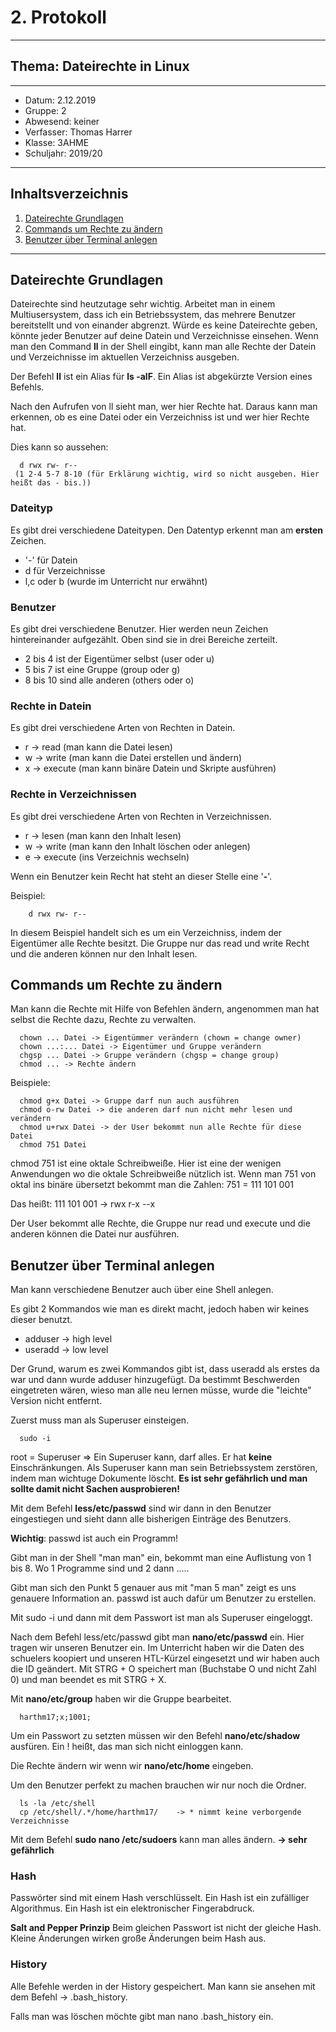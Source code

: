 # 2. Protokoll
---------------------------------------------
## Thema: Dateirechte in Linux
---------------------------------------------
* Datum:      2.12.2019 
* Gruppe:     2  
* Abwesend:   keiner
* Verfasser:  Thomas Harrer 
* Klasse:     3AHME
* Schuljahr:  2019/20
---------------------------------------------
## Inhaltsverzeichnis

1) [Dateirechte Grundlagen](#dateirechte-grundlagen)
2) [Commands um Rechte zu ändern](#commands-um-rechte-zu-ändern)
3) [Benutzer über Terminal anlegen](#benutzer-über-terminal-anlegen)

---------------------------------------------
## Dateirechte Grundlagen
Dateirechte sind heutzutage sehr wichtig. Arbeitet man in einem Multiusersystem, dass ich ein Betriebssystem, das mehrere Benutzer 
bereitstellt und von einander abgrenzt. Würde es keine Dateirechte geben, könnte jeder Benutzer auf deine Datein und Verzeichnisse einsehen.
Wenn man den Command **ll** in der Shell eingibt, kann man alle Rechte der Datein und Verzeichnisse im aktuellen Verzeichniss ausgeben.

Der Befehl **ll** ist ein Alias für **ls -alF**.
Ein Alias ist abgekürzte Version eines Befehls.

Nach den Aufrufen von ll sieht man, wer hier Rechte hat. Daraus kann man erkennen, ob es eine Datei oder ein Verzeichniss ist und wer
hier Rechte hat.

Dies kann so aussehen:
```
  d rwx rw- r--
 (1 2-4 5-7 8-10 (für Erklärung wichtig, wird so nicht ausgeben. Hier heißt das - bis.))

```

### Dateityp
Es gibt drei verschiedene Dateitypen. Den Datentyp erkennt man am **ersten** Zeichen.

* '-' für Datein
* d für Verzeichnisse
* l,c oder b (wurde im Unterricht nur erwähnt)

### Benutzer
Es gibt drei verschiedene Benutzer. Hier werden neun Zeichen hintereinander aufgezählt. Oben sind sie in drei Bereiche zerteilt.

* 2 bis 4 ist der Eigentümer selbst (user oder u)
* 5 bis 7 ist eine Gruppe (group oder g)
* 8 bis 10 sind alle anderen (others oder o)

### Rechte in Datein
Es gibt drei verschiedene Arten von Rechten in Datein.

* r -> read (man kann die Datei lesen)
* w -> write (man kann die Datei erstellen und ändern)
* x -> execute (man kann binäre Datein und Skripte ausführen)

### Rechte in Verzeichnissen
Es gibt drei verschiedene Arten von Rechten in Verzeichnissen.

* r -> lesen (man kann den Inhalt lesen)
* w -> write (man kann den Inhalt löschen oder anlegen)
* e -> execute (ins Verzeichnis wechseln)

Wenn ein Benutzer kein Recht hat steht an dieser Stelle eine '**-**'.

Beispiel:
```
    d rwx rw- r--
```
In diesem Beispiel handelt sich es um ein Verzeichniss, indem der Eigentümer alle Rechte besitzt. Die Gruppe nur das read und write Recht und die anderen können nur den Inhalt lesen.


## Commands um Rechte zu ändern
Man kann die Rechte mit Hilfe von Befehlen ändern, angenommen man hat selbst die Rechte dazu, Rechte zu verwalten.

```
  chown ... Datei -> Eigentümmer verändern (chown = change owner)
  chown ...:... Datei -> Eigentümer und Gruppe verändern
  chgsp ... Datei -> Gruppe verändern (chgsp = change group)
  chmod ... -> Rechte ändern 
```

Beispiele:
```
  chmod g+x Datei -> Gruppe darf nun auch ausführen
  chmod o-rw Datei -> die anderen darf nun nicht mehr lesen und verändern
  chmod u+rwx Datei -> der User bekommt nun alle Rechte für diese Datei
  chmod 751 Datei 
```
chmod 751 ist eine oktale Schreibweiße. Hier ist eine der wenigen Anwendungen wo die oktale Schreibweiße nützlich ist.
Wenn man 751 von oktal ins binäre übersetzt bekommt man die Zahlen:
751 = 111 101 001

Das heißt:
    111 101 001
->  rwx r-x --x

Der User bekommt alle Rechte, die Gruppe nur read und execute und die anderen können die Datei nur ausführen.


## Benutzer über Terminal anlegen
Man kann verschiedene Benutzer auch über eine Shell anlegen.

Es gibt 2 Kommandos wie man es direkt macht, jedoch haben wir keines dieser benutzt.

* adduser -> high level
* useradd -> low level

Der Grund, warum es zwei Kommandos gibt ist, dass useradd als erstes da war und dann wurde adduser hinzugefügt. Da bestimmt Beschwerden eingetreten wären, wieso man alle neu lernen müsse, wurde die "leichte" Version nicht entfernt.

Zuerst muss man als Superuser einsteigen. 
```
  sudo -i
```

root = Superuser
 => Ein Superuser kann, darf alles. Er hat **keine** Einschränkungen. Als Superuser kann man sein Betriebssystem zerstören, indem man       wichtuge Dokumente löscht. **Es ist sehr gefährlich und man sollte damit nicht Sachen ausprobieren!**
 
 Mit dem Befehl **less/etc/passwd** sind wir dann in den Benutzer eingestiegen und sieht dann alle bisherigen Einträge des Benutzers.
 
**Wichtig**: passwd ist auch ein Programm!
              
Gibt man in der Shell "man man" ein, bekommt man eine Auflistung von 1 bis 8. Wo 1 Programme sind und 2 dann .....
              
Gibt man sich den Punkt 5 genauer aus mit "man 5 man" zeigt es uns genauere Information an.
passwd ist auch dafür um Benutzer zu erstellen.


Mit sudo -i und dann mit dem Passwort ist man als Superuser eingeloggt.

Nach dem Befehl less/etc/passwd gibt man **nano/etc/passwd** ein.
Hier tragen wir unseren Benutzer ein. 
Im Unterricht haben wir die Daten des schuelers koopiert und unseren HTL-Kürzel eingesetzt und wir haben auch die ID geändert.
Mit STRG + O speichert man (Buchstabe O und nicht Zahl 0) und man beendet es mit STRG + X.

Mit **nano/etc/group** haben wir die Gruppe bearbeitet.
```
  harthm17;x;1001;
```

Um ein Passwort zu setzten müssen wir den Befehl **nano/etc/shadow** ausfüren.
Ein ! heißt, das man sich nicht einloggen kann.

Die Rechte ändern wir wenn wir **nano/etc/home** eingeben.

Um den Benutzer perfekt zu machen brauchen wir nur noch die Ordner.
```
  ls -la /etc/shell
  cp /etc/shell/.*/home/harthm17/    -> * nimmt keine verborgende Verzeichnisse
```

Mit dem Befehl **sudo nano /etc/sudoers** kann man alles ändern. **-> sehr gefährlich**


### Hash
Passwörter sind mit einem Hash verschlüsselt. Ein Hash ist ein zufälliger Algorithmus.
Ein Hash ist ein elektronischer Fingerabdruck.

**Salt and Pepper Prinzip**
Beim gleichen Passwort ist nicht der gleiche Hash.
Kleine Änderungen wirken große Änderungen beim Hash aus.


### History
Alle Befehle werden in der History gespeichert.
Man kann sie ansehen mit dem Befehl -> .bash_history.

Falls man was löschen möchte gibt man nano .bash_history ein.

